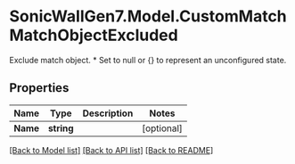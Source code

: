 # SonicWallGen7.Model.CustomMatchMatchObjectExcluded
Exclude match object. * Set to null or {} to represent  an unconfigured state.

## Properties

Name | Type | Description | Notes
------------ | ------------- | ------------- | -------------
**Name** | **string** |  | [optional] 

[[Back to Model list]](../README.md#documentation-for-models) [[Back to API list]](../README.md#documentation-for-api-endpoints) [[Back to README]](../README.md)

